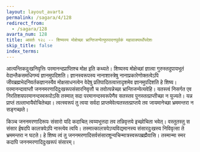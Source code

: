 ```yaml
---
layout: layout_avarta
permalink: /sagara/4/128
redirect_from:
  - /sagara/128
avarta_num: 128
title: आवर्तः १२८ -- शिष्यस्य मोक्षेच्छा भ्रान्तिजन्येत्युपपादनपूर्वकं महावाक्यार्थोपदेशः
skip_title: false
index_terms: 
---
```


आत्यन्तिकदुःखनिवृत्तिः परमानन्दप्राप्तिश्च मोक्ष इति
कथ्यते। शिष्यस्य मोक्षेच्छां ज्ञात्वा गुरुस्तदुपायभूतं वेदान्तैकसमधिगम्यं
ज्ञानमुपदिशति। ज्ञानस्वरूपस्य नानाशास्त्रेषु नानाप्रकारेणोक्तत्वेऽपि
जीवब्रह्मभेदनिवर्तकज्ञानस्यैव मोक्षसाधनत्वेन वेदेषु प्रतिपादितत्वात्तादृशमेव
ज्ञानमुपदिशति हे शिष्य। परमानन्दावाप्तौ जननमरणादिदुःखरूपसंसारनिवृत्तौ च तवोत्पन्नेच्छा भ्रान्तिजन्येत्यवेहि। यतस्त्वं निसर्गत
एव निरतिशयपरमानन्दस्वरूपोऽसि तस्मात् सदा परमानन्दस्वरूपेणैव सतस्तव
पुनस्तत्प्राप्तीच्छा न युज्यते। यन्न प्राप्तं तल्लाभायैवोचितेच्छा। त्वत्स्वरूपं तु
त्वया सर्वदा प्राप्तमेवेत्यतस्तत्प्राप्तये तव जायमानेच्छा भ्रममन्तरा न सङ्गच्छते।

किञ्च जननमरणादिरूपः संसारो यदि कदाचित् त्वय्यभूत्तदा
तव तन्निवृत्तये इच्छोचिता भवेत्। वस्तुतस्तु स संसार ईषदपि कालत्रयेऽपि
नास्त्येव त्वयि। तस्मात्कालत्रयेऽप्यविद्यमानस्य संसारदुःखस्य निविवृत्सा ते
भ्रममन्तरा न घटते। हे शिष्य त्वं तु जननमरणादिसर्वसंसारशून्यचिन्मात्रस्वरूपब्रह्मैवासि। तस्मान्मा स्मर कदापि जननमरणादिदुःखरूपं संसारम्।

